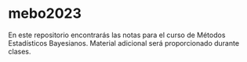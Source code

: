 # mebo2023
En este repositorio encontrarás las notas para el curso de Métodos Estadísticos Bayesianos. Material adicional será proporcionado durante clases.
